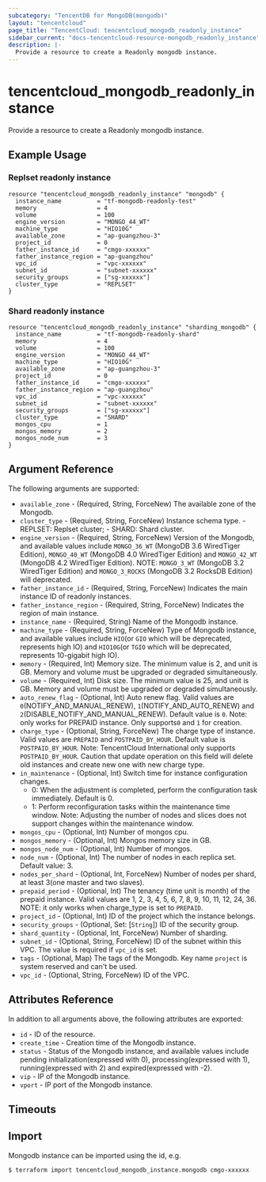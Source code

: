 ```yaml
---
subcategory: "TencentDB for MongoDB(mongodb)"
layout: "tencentcloud"
page_title: "TencentCloud: tencentcloud_mongodb_readonly_instance"
sidebar_current: "docs-tencentcloud-resource-mongodb_readonly_instance"
description: |-
  Provide a resource to create a Readonly mongodb instance.
---
```


# tencentcloud_mongodb_readonly_instance

Provide a resource to create a Readonly mongodb instance.

## Example Usage

### Replset readonly instance

```hcl
resource "tencentcloud_mongodb_readonly_instance" "mongodb" {
  instance_name          = "tf-mongodb-readonly-test"
  memory                 = 4
  volume                 = 100
  engine_version         = "MONGO_44_WT"
  machine_type           = "HIO10G"
  available_zone         = "ap-guangzhou-3"
  project_id             = 0
  father_instance_id     = "cmgo-xxxxxx"
  father_instance_region = "ap-guangzhou"
  vpc_id                 = "vpc-xxxxxx"
  subnet_id              = "subnet-xxxxxx"
  security_groups        = ["sg-xxxxxx"]
  cluster_type           = "REPLSET"
}
```

### Shard readonly instance

```hcl
resource "tencentcloud_mongodb_readonly_instance" "sharding_mongodb" {
  instance_name          = "tf-mongodb-readonly-shard"
  memory                 = 4
  volume                 = 100
  engine_version         = "MONGO_44_WT"
  machine_type           = "HIO10G"
  available_zone         = "ap-guangzhou-3"
  project_id             = 0
  father_instance_id     = "cmgo-xxxxxx"
  father_instance_region = "ap-guangzhou"
  vpc_id                 = "vpc-xxxxxx"
  subnet_id              = "subnet-xxxxxx"
  security_groups        = ["sg-xxxxxx"]
  cluster_type           = "SHARD"
  mongos_cpu             = 1
  mongos_memory          = 2
  mongos_node_num        = 3
}
```

## Argument Reference

The following arguments are supported:

* `available_zone` - (Required, String, ForceNew) The available zone of the Mongodb.
* `cluster_type` - (Required, String, ForceNew) Instance schema type.	- REPLSET: Replset cluster;	- SHARD: Shard cluster.
* `engine_version` - (Required, String, ForceNew) Version of the Mongodb, and available values include `MONGO_36_WT` (MongoDB 3.6 WiredTiger Edition), `MONGO_40_WT` (MongoDB 4.0 WiredTiger Edition) and `MONGO_42_WT`  (MongoDB 4.2 WiredTiger Edition). NOTE: `MONGO_3_WT` (MongoDB 3.2 WiredTiger Edition) and `MONGO_3_ROCKS` (MongoDB 3.2 RocksDB Edition) will deprecated.
* `father_instance_id` - (Required, String, ForceNew) Indicates the main instance ID of readonly instances.
* `father_instance_region` - (Required, String, ForceNew) Indicates the region of main instance.
* `instance_name` - (Required, String) Name of the Mongodb instance.
* `machine_type` - (Required, String, ForceNew) Type of Mongodb instance, and available values include `HIO`(or `GIO` which will be deprecated, represents high IO) and `HIO10G`(or `TGIO` which will be deprecated, represents 10-gigabit high IO).
* `memory` - (Required, Int) Memory size. The minimum value is 2, and unit is GB. Memory and volume must be upgraded or degraded simultaneously.
* `volume` - (Required, Int) Disk size. The minimum value is 25, and unit is GB. Memory and volume must be upgraded or degraded simultaneously.
* `auto_renew_flag` - (Optional, Int) Auto renew flag. Valid values are `0`(NOTIFY_AND_MANUAL_RENEW), `1`(NOTIFY_AND_AUTO_RENEW) and `2`(DISABLE_NOTIFY_AND_MANUAL_RENEW). Default value is `0`. Note: only works for PREPAID instance. Only supports`0` and `1` for creation.
* `charge_type` - (Optional, String, ForceNew) The charge type of instance. Valid values are `PREPAID` and `POSTPAID_BY_HOUR`. Default value is `POSTPAID_BY_HOUR`. Note: TencentCloud International only supports `POSTPAID_BY_HOUR`. Caution that update operation on this field will delete old instances and create new one with new charge type.
* `in_maintenance` - (Optional, Int) Switch time for instance configuration changes.
	- 0: When the adjustment is completed, perform the configuration task immediately. Default is 0.
	- 1: Perform reconfiguration tasks within the maintenance time window.
Note: Adjusting the number of nodes and slices does not support changes within the maintenance window.
* `mongos_cpu` - (Optional, Int) Number of mongos cpu.
* `mongos_memory` - (Optional, Int) Mongos memory size in GB.
* `mongos_node_num` - (Optional, Int) Number of mongos.
* `node_num` - (Optional, Int) The number of nodes in each replica set. Default value: 3.
* `nodes_per_shard` - (Optional, Int, ForceNew) Number of nodes per shard, at least 3(one master and two slaves).
* `prepaid_period` - (Optional, Int) The tenancy (time unit is month) of the prepaid instance. Valid values are 1, 2, 3, 4, 5, 6, 7, 8, 9, 10, 11, 12, 24, 36. NOTE: it only works when charge_type is set to `PREPAID`.
* `project_id` - (Optional, Int) ID of the project which the instance belongs.
* `security_groups` - (Optional, Set: [`String`]) ID of the security group.
* `shard_quantity` - (Optional, Int, ForceNew) Number of sharding.
* `subnet_id` - (Optional, String, ForceNew) ID of the subnet within this VPC. The value is required if `vpc_id` is set.
* `tags` - (Optional, Map) The tags of the Mongodb. Key name `project` is system reserved and can't be used.
* `vpc_id` - (Optional, String, ForceNew) ID of the VPC.

## Attributes Reference

In addition to all arguments above, the following attributes are exported:

* `id` - ID of the resource.
* `create_time` - Creation time of the Mongodb instance.
* `status` - Status of the Mongodb instance, and available values include pending initialization(expressed with 0),  processing(expressed with 1), running(expressed with 2) and expired(expressed with -2).
* `vip` - IP of the Mongodb instance.
* `vport` - IP port of the Mongodb instance.


## Timeouts

<no value>


## Import

Mongodb instance can be imported using the id, e.g.

```
$ terraform import tencentcloud_mongodb_instance.mongodb cmgo-xxxxxx
```

